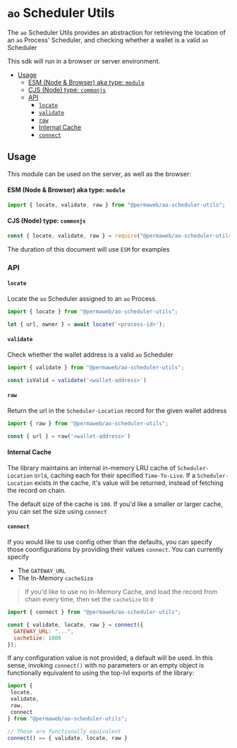 # `ao` Scheduler Utils

The `ao` Scheduler Utils provides an abstraction for retrieving the location of an `ao` Process' Scheduler,
and checking whether a wallet is a valid `ao` Scheduler

This sdk will run in a browser or server environment.

<!-- toc -->

- [Usage](#usage)
    - [ESM (Node & Browser) aka type: `module`](#esm-node--browser-aka-type-module)
    - [CJS (Node) type: `commonjs`](#cjs-node-type-commonjs)
  - [API](#api)
    - [`locate`](#locate)
    - [`validate`](#validate)
    - [`raw`](#raw)
    - [Internal Cache](#internal-cache)
    - [`connect`](#connect)

<!-- tocstop -->

## Usage

This module can be used on the server, as well as the browser:

#### ESM (Node & Browser) aka type: `module`

```js
import { locate, validate, raw } from "@permaweb/ao-scheduler-utils";
```

#### CJS (Node) type: `commonjs`

```js
const { locate, validate, raw } = require("@permaweb/ao-scheduler-utils");
```

The duration of this document will use `ESM` for examples

### API

#### `locate`

Locate the `ao` Scheduler assigned to an `ao` Process.

```js
import { locate } from "@permaweb/ao-scheduler-utils";

let { url, owner } = await locate('<process-id>');
```

#### `validate`

Check whether the wallet address is a valid `ao` Scheduler

```js
import { validate } from "@permaweb/ao-scheduler-utils";

const isValid = validate('<wallet-address>')
```

#### `raw`

Return the url in the `Scheduler-Location` record for the given wallet address

```js
import { raw } from "@permaweb/ao-scheduler-utils";

const { url } = raw('<wallet-address>')
```

#### Internal Cache

The library maintains an internal in-memory LRU cache of `Scheduler-Location` `Url`s, caching each for their
specified `Time-To-Live`. If a `Scheduler-Location` exists in the cache, it's value will be returned, instead
of fetching the record on chain.

The default size of the cache is `100`. If you'd like a smaller or larger cache, you can set the size using `connect`

#### `connect`

If you would like to use config other than the defaults, you can
specify those coonfigurations by providing their values `connect`. You can currently specify

- The `GATEWAY_URL`
- The In-Memory `cacheSize`

> If you'd like to use no In-Memory Cache, and load the record from chain every time, then set the `cacheSize` to `0`

```js
import { connect } from "@permaweb/ao-scheduler-utils";

const { validate, locate, raw } = connect({
  GATEWAY_URL: "...",
  cacheSize: 1000
});
```

If any configuration value is not provided, a default will be used. In this sense, invoking
`connect()` with no parameters or an empty object is functionally equivalent to
using the top-lvl exports of the library:

```js
import {
 locate,
 validate,
 raw,
 connect
} from "@permaweb/ao-scheduler-utils";

// These are functionally equivalent
connect() == { validate, locate, raw }
```
